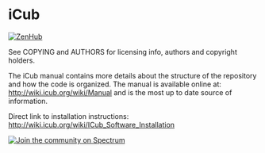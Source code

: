 
iCub
====

[![ZenHub](https://img.shields.io/badge/Shipping_faster_with-ZenHub-435198.svg)](https://zenhub.com)

See COPYING and AUTHORS for licensing info, authors and copyright holders.

The iCub manual contains more details about the structure of the 
repository and how the code is organized. The manual is available
online at: http://wiki.icub.org/wiki/Manual and is the most
up to date source of information.

Direct link to installation instructions:
http://wiki.icub.org/wiki/ICub_Software_Installation

[![Join the community on Spectrum](https://withspectrum.github.io/badge/badge.svg)](https://spectrum.chat/icub)
